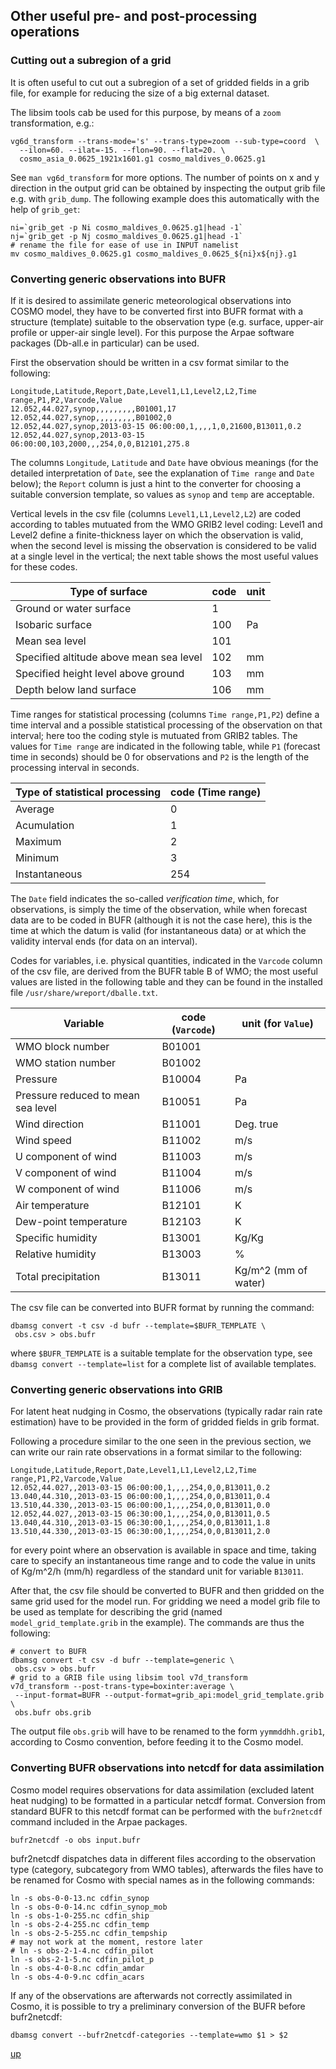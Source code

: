 ## Other useful pre- and post-processing operations ##

### Cutting out a subregion of a grid ###

It is often useful to cut out a subregion of a set of gridded fields
in a grib file, for example for reducing the size of a big external
dataset.

The libsim tools cab be used for this purpose, by means of a `zoom`
transformation, e.g.:

```
vg6d_transform --trans-mode='s' --trans-type=zoom --sub-type=coord  \
  --ilon=60. --ilat=-15. --flon=90. --flat=20. \
  cosmo_asia_0.0625_1921x1601.g1 cosmo_maldives_0.0625.g1
```

See `man vg6d_transform` for more options. The number of points on x
and y direction in the output grid can be obtained by inspecting the
output grib file e.g. with `grib_dump`. The following example does
this automatically with the help of `grib_get`:

```
ni=`grib_get -p Ni cosmo_maldives_0.0625.g1|head -1`
nj=`grib_get -p Nj cosmo_maldives_0.0625.g1|head -1`
# rename the file for ease of use in INPUT namelist
mv cosmo_maldives_0.0625.g1 cosmo_maldives_0.0625_${ni}x${nj}.g1
```

### Converting generic observations into BUFR ###

If it is desired to assimilate generic meteorological observations
into COSMO model, they have to be converted first into BUFR format
with a structure (template) suitable to the observation type
(e.g. surface, upper-air profile or upper-air single level). For this
purpose the Arpae software packages (Db-all.e in particular) can be
used.

First the observation should be written in a csv format similar to the
following:

```
Longitude,Latitude,Report,Date,Level1,L1,Level2,L2,Time range,P1,P2,Varcode,Value
12.052,44.027,synop,,,,,,,,,B01001,17
12.052,44.027,synop,,,,,,,,,B01002,0
12.052,44.027,synop,2013-03-15 06:00:00,1,,,,1,0,21600,B13011,0.2
12.052,44.027,synop,2013-03-15 06:00:00,103,2000,,,254,0,0,B12101,275.8
```

The columns `Longitude`, `Latitude` and `Date` have obvious meanings
(for the detailed interpretation of `Date`, see the explanation of
`Time range` and `Date` below); the `Report` column is just a hint to
the converter for choosing a suitable conversion template, so values
as `synop` and `temp` are acceptable.

Vertical levels in the csv file (columns `Level1,L1,Level2,L2`) are
coded according to tables mutuated from the WMO GRIB2 level coding:
Level1 and Level2 define a finite-thickness layer on which the
observation is valid, when the second level is missing the observation
is considered to be valid at a single level in the vertical; the next
table shows the most useful values for these codes.

Type of surface | code | unit
----------------|------|-----
Ground or water surface | 1 | 
Isobaric surface | 100 | Pa
Mean sea level | 101 | 
Specified altitude above mean sea level | 102 | mm
Specified height level above ground | 103 | mm
Depth below land surface | 106 | mm

Time ranges for statistical processing (columns `Time range,P1,P2`)
define a time interval and a possible statistical processing of the
observation on that interval; here too the coding style is mutuated
from GRIB2 tables. The values for `Time range` are indicated in the
following table, while `P1` (forecast time in seconds) should be 0 for
observations and `P2` is the length of the processing interval in
seconds.

Type of statistical processing | code (Time range)
-------------------------------|------------------
Average | 0
Acumulation | 1
Maximum | 2
Minimum | 3
Instantaneous | 254

The `Date` field indicates the so-called *verification time*, which,
for observations, is simply the time of the observation, while when
forecast data are to be coded in BUFR (although it is not the case
here), this is the time at which the datum is valid (for instantaneous
data) or at which the validity interval ends (for data on an
interval).

Codes for variables, i.e. physical quantities, indicated in the
`Varcode` column of the csv file, are derived from the BUFR table B of
WMO; the most useful values are listed in the following table and they
can be found in the installed file `/usr/share/wreport/dballe.txt`.

Variable | code (`Varcode`) | unit (for `Value`)
---------|------------------|-------------------
WMO block number | B01001 |
WMO station number | B01002 |
Pressure | B10004 | Pa
Pressure reduced to mean sea level | B10051 | Pa
Wind direction | B11001 | Deg. true
Wind speed | B11002 | m/s
U component of wind | B11003 | m/s
V component of wind | B11004 | m/s
W component of wind | B11006 | m/s
Air temperature | B12101 | K
Dew-point temperature | B12103 | K
Specific humidity | B13001 | Kg/Kg
Relative humidity | B13003 | %
Total precipitation | B13011 | Kg/m^2 (mm of water)

The csv file can be converted into BUFR format by running the command:

```
dbamsg convert -t csv -d bufr --template=$BUFR_TEMPLATE \
 obs.csv > obs.bufr
```

where `$BUFR_TEMPLATE` is a suitable template for the observation
type, see `dbamsg convert --template=list` for a complete list of
available templates.

### Converting generic observations into GRIB ###

For latent heat nudging in Cosmo, the observations (typically radar
rain rate estimation) have to be provided in the form of gridded
fields in grib format.

Following a procedure similar to the one seen in the previous section,
we can write our rain rate observations in a format similar to the
following:

```
Longitude,Latitude,Report,Date,Level1,L1,Level2,L2,Time range,P1,P2,Varcode,Value
12.052,44.027,,2013-03-15 06:00:00,1,,,,254,0,0,B13011,0.2
13.040,44.310,,2013-03-15 06:00:00,1,,,,254,0,0,B13011,0.4
13.510,44.330,,2013-03-15 06:00:00,1,,,,254,0,0,B13011,0.0
12.052,44.027,,2013-03-15 06:30:00,1,,,,254,0,0,B13011,0.5
13.040,44.310,,2013-03-15 06:30:00,1,,,,254,0,0,B13011,1.8
13.510,44.330,,2013-03-15 06:30:00,1,,,,254,0,0,B13011,2.0
```

for every point where an observation is available in space and time,
taking care to specify an instantaneous time range and to code the
value in units of Kg/m^2/h (mm/h) regardless of the standard unit for
variable `B13011`.

After that, the csv file should be converted to BUFR and then gridded
on the same grid used for the model run. For gridding we need a model
grib file to be used as template for describing the grid (named
`model_grid_template.grib` in the example). The commands are thus the
following:

```
# convert to BUFR
dbamsg convert -t csv -d bufr --template=generic \
 obs.csv > obs.bufr
# grid to a GRIB file using libsim tool v7d_transform
v7d_transform --post-trans-type=boxinter:average \
 --input-format=BUFR --output-format=grib_api:model_grid_template.grib \
 obs.bufr obs.grib
```

The output file `obs.grib` will have to be renamed to the form
`yymmddhh.grib1`, according to Cosmo convention, before feeding it to
the Cosmo model.

### Converting BUFR observations into netcdf for data assimilation ###

Cosmo model requires observations for data assimilation (excluded
latent heat nudging) to be formatted in a particular netcdf
format. Conversion from standard BUFR to this netcdf format can be
performed with the `bufr2netcdf` command included in the Arpae
packages.

```
bufr2netcdf -o obs input.bufr
```

bufr2netcdf dispatches data in different files according to the
observation type (category, subcategory from WMO tables), afterwards
the files have to be renamed for Cosmo with special names as in the
following commands:

```
ln -s obs-0-0-13.nc cdfin_synop
ln -s obs-0-0-14.nc cdfin_synop_mob
ln -s obs-1-0-255.nc cdfin_ship
ln -s obs-2-4-255.nc cdfin_temp
ln -s obs-2-5-255.nc cdfin_tempship
# may not work at the moment, restore later
# ln -s obs-2-1-4.nc cdfin_pilot
ln -s obs-2-1-5.nc cdfin_pilot_p
ln -s obs-4-0-8.nc cdfin_amdar
ln -s obs-4-0-9.nc cdfin_acars
```

If any of the observations are afterwards not correctly assimilated in
Cosmo, it is possible to try a preliminary conversion of the BUFR
before bufr2netcdf:

```
dbamsg convert --bufr2netcdf-categories --template=wmo $1 > $2
```

[up](README.md)